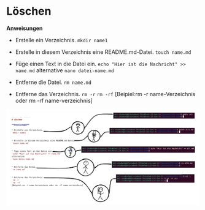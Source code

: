 # Löschen

**Anweisungen**

* Erstelle ein Verzeichnis.
`mkdir name1`


* Erstelle in diesem Verzeichnis eine README.md-Datei.
`touch name.md`


* Füge einen Text in die Datei ein.
`echo "Hier ist die Nachricht" >> name.md`
alternative
`nano datei-name.md`


* Entferne die Datei.
`rm name.md`


* Entferne das Verzeichnis.
`rm -r`
`rm -rf`
[Beipiel:rm -r name-Verzeichnis oder rm -rf name-verzeichnis]

![Aufgabe mit Lösungen](/fotos/aufgabe07-09-23.png)